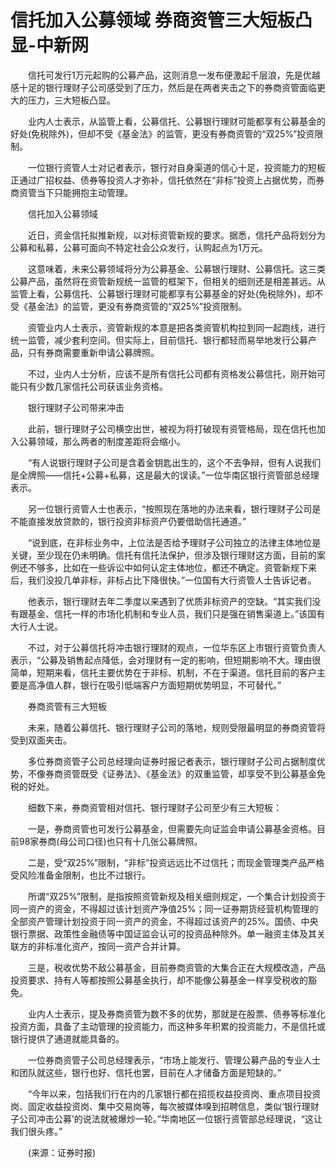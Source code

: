 # 信托加入公募领域 券商资管三大短板凸显-中新网

　　信托可发行1万元起购的公募产品，这则消息一发布便激起千层浪，先是优越感十足的银行理财子公司感受到了压力，然后是在两者夹击之下的券商资管面临更大的压力，三大短板凸显。

　　业内人士表示，从监管上看，公募信托、公募银行理财可能都享有公募基金的好处(免税除外)，但却不受《基金法》的监管，更没有券商资管的“双25%”投资限制。

　　一位银行资管人士对记者表示，银行对自身渠道的信心十足，投资能力的短板正通过广招权益、债券等投资人才弥补，信托依然在“非标”投资上占据优势，而券商资管当下只能拥抱主动管理。

　　信托加入公募领域

　　近日，资金信托拟推新规，以对标资管新规的要求。据悉，信托产品将划分为公募和私募，公募可面向不特定社会公众发行，认购起点为1万元。

　　这意味着，未来公募领域将分为公募基金、公募银行理财、公募信托。这三类公募产品，虽然将在资管新规统一监管的框架下，但相关的细则还是相差甚远。从监管上看，公募信托、公募银行理财可能都享有公募基金的好处(免税除外)，却不受《基金法》的监管，更没有券商资管的“双25%”投资限制。

　　资管业内人士表示，资管新规的本意是把各类资管机构拉到同一起跑线，进行统一监管，减少套利空间。但实际上，目前信托、银行都轻而易举地发行公募产品，只有券商需要重新申请公募牌照。

　　不过，业内人士分析，应该不是所有信托公司都有资格发公募信托，刚开始可能只有少数几家信托公司获该业务资格。

　　银行理财子公司带来冲击

　　此前，银行理财子公司横空出世，被视为将打破现有资管格局，现在信托也加入公募领域，那么两者的制度差距将会缩小。

　　“有人说银行理财子公司是含着金钥匙出生的，这个不去争辩，但有人说我们是全牌照——信托+公募+私募，这是最大的误读。”一位华南区银行资管部总经理表示。

　　另一位银行资管人士也表示，“按照现在落地的办法来看，银行理财子公司是不能直接发放贷款的，银行投资非标资产仍要借助信托通道。”

　　“说到底，在非标业务中，上位法是否给予理财子公司独立的法律主体地位是关键，至少现在仍未明确。信托有信托法保护，但涉及银行理财这方面，目前的案例还不够多，比如在一些诉讼中如何认定主体地位，都还不确定。资管新规下来后，我们没投几单非标，非标占比下降很快。”一位国有大行资管人士告诉记者。

　　他表示，银行理财去年二季度以来遇到了优质非标资产的空缺。“其实我们没有跟基金、信托一样的市场化机制和专业人员，我们只是强在销售渠道上。”该国有大行人士说。

　　不过，对于公募信托将冲击银行理财的观点，一位华东区上市银行资管负责人表示，“公募及销售起点降低，会对理财有一定的影响，但短期影响不大。理由很简单，短期来看，信托主要优势在于非标、机制，不在于渠道。信托目前的客户主要是高净值人群，银行在吸引低端客户方面短期优势明显，不可替代。”

　　券商资管有三大短板

　　未来，随着公募信托、银行理财子公司的落地，规则受限最明显的券商资管将受到双面夹击。

　　多位券商资管子公司总经理向证券时报记者表示，银行理财子公司占据制度优势，不像券商资管既受《证券法》、《基金法》的双重监管，却享受不到公募基金免税的好处。

　　细数下来，券商资管相对信托、银行理财子公司至少有三大短板：

　　一是，券商资管也可发行公募基金，但需要先向证监会申请公募基金资格。目前98家券商(母公司口径)也只有十几张公募牌照。

　　二是，受“双25%”限制，“非标”投资远远比不过信托；而现金管理类产品严格受风险准备金限制，也比不过银行。

　　所谓“双25%”限制，是指按照资管新规及相关细则规定，一个集合计划投资于同一资产的资金，不得超过该计划资产净值25%；同一证券期货经营机构管理的全部资产管理计划投资于同一资产的资金，不得超过该资产的25%。国债、中央银行票据、政策性金融债等中国证监会认可的投资品种除外。单一融资主体及其关联方的非标准化资产，按同一资产合并计算。

　　三是，税收优势不敌公募基金，目前券商资管的大集合正在大规模改造，产品投资要求、持有人等都按照公募基金执行，却不能像公募基金一样享受税收的豁免。

　　业内人士表示，提及券商资管为数不多的优势，那就是在股票、债券等标准化投资方面，具备了主动管理的投资能力，而这种多年积累的投资能力，不是信托或银行提供了通道就能具备的。

　　一位券商资管子公司总经理表示，“市场上能发行、管理公募产品的专业人士和团队就这些，银行也好、信托也罢，目前在人才储备方面是短缺的。”

　　“今年以来，包括我们行在内的几家银行都在招揽权益投资岗、重点项目投资岗、固定收益投资岗、集中交易岗等，每次被媒体嗅到招聘信息，类似‘银行理财子公司冲击公募’的说法就被爆炒一轮。”华南地区一位银行资管部总经理说，“这让我们很头疼。”

　　(来源：证券时报)
